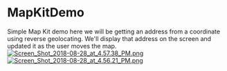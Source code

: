 #  MapKitDemo
Simple Map Kit  demo  here we will be  getting an address from a coordinate using reverse geolocating. We'll display that address on the screen and updated it as the user moves the map.
<BR>
[![Screen_Shot_2018-08-28_at_4.57.38_PM.png](https://s15.postimg.cc/b1hieyh5n/Screen_Shot_2018-08-28_at_4.57.38_PM.png)](https://postimg.cc/image/50jthvujb/)
[![Screen_Shot_2018-08-28_at_4.56.21_PM.png](https://s15.postimg.cc/3ms6m15ej/Screen_Shot_2018-08-28_at_4.56.21_PM.png)](https://postimg.cc/image/n4mu1z2c7/)
